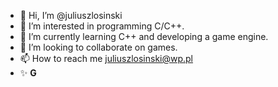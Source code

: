 - 👋 Hi, I’m @juliuszlosinski
- 👀 I’m interested in programming C/C++.
- 🌱 I’m currently learning C++ and developing a game engine.
- 💞️ I’m looking to collaborate on games.
- 📫 How to reach me juliuszlosinski@wp.pl
- ✨ **G**

<!---
juliuszlosinski/juliuszlosinski is a ✨ special ✨ repository because its `README.md` (this file) appears on your GitHub profile.
You can click the Preview link to take a look at your changes.
--->
